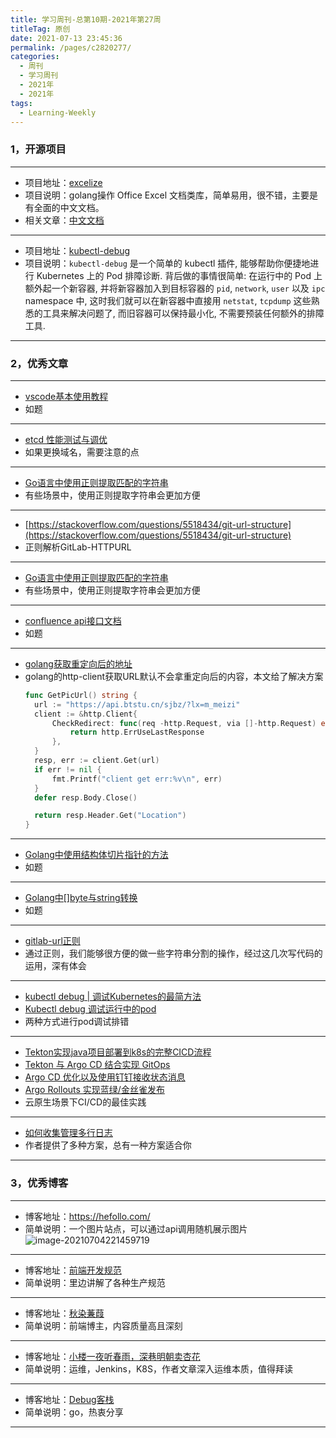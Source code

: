 ```yaml
---
title: 学习周刊-总第10期-2021年第27周
titleTag: 原创
date: 2021-07-13 23:45:36
permalink: /pages/c2820277/
categories:
  - 周刊
  - 学习周刊
  - 2021年
  - 2021年
tags:
  - Learning-Weekly
---
```


### 1，开源项目

------

- 项目地址：[excelize](https://github.com/360EntSecGroup-Skylar/excelize)
- 项目说明：golang操作 Office Excel 文档类库，简单易用，很不错，主要是有全面的中文文档。
- 相关文章：[中文文档](https://xuri.me/excelize/zh-hans/)

---

- 项目地址：[kubectl-debug](https://github.com/aylei/kubectl-debug)
- 项目说明：`kubectl-debug` 是一个简单的 kubectl 插件, 能够帮助你便捷地进行 Kubernetes 上的 Pod 排障诊断. 背后做的事情很简单: 在运行中的 Pod 上额外起一个新容器, 并将新容器加入到目标容器的 `pid`, `network`, `user` 以及 `ipc` namespace 中, 这时我们就可以在新容器中直接用 `netstat`, `tcpdump` 这些熟悉的工具来解决问题了, 而旧容器可以保持最小化, 不需要预装任何额外的排障工具.

------

### 2，优秀文章

------

- [vscode基本使用教程](https://www.xiebruce.top/1719.html)
- 如题

----

- [etcd 性能测试与调优](https://mp.weixin.qq.com/s/W7GzRMtVS6YWHP89bLUDpA)
- 如果更换域名，需要注意的点

----

- [Go语言中使用正则提取匹配的字符串](https://www.flysnow.org/2018/02/09/go-regexp-extract-text.html)
- 有些场景中，使用正则提取字符串会更加方便

----

- [https://stackoverflow.com/questions/5518434/git-url-structure](https://stackoverflow.com/questions/5518434/git-url-structure)
- 正则解析GitLab-HTTPURL

----

- [Go语言中使用正则提取匹配的字符串](https://www.flysnow.org/2018/02/09/go-regexp-extract-text.html)
- 有些场景中，使用正则提取字符串会更加方便

---

- [confluence api接口文档](https://developer.atlassian.com/cloud/confluence/rest/api-group-content---children-and-descendants/#api-api-content-pageid-move-position-targetid-put)
- 如题

---

- [golang获取重定向后的地址](https://www.cnblogs.com/xiaohunshi/p/12244962.html)
- golang的http-client获取URL默认不会拿重定向后的内容，本文给了解决方案
  ```go
  func GetPicUrl() string {
  	url := "https://api.btstu.cn/sjbz/?lx=m_meizi"
  	client := &http.Client{
  		CheckRedirect: func(req -http.Request, via []-http.Request) error {
  			return http.ErrUseLastResponse
  		},
  	}
  	resp, err := client.Get(url)
  	if err != nil {
  		fmt.Printf("client get err:%v\n", err)
  	}
  	defer resp.Body.Close()

  	return resp.Header.Get("Location")
  }
  ```

---

-  [Golang中使用结构体切片指针的方法](https://www.perfcode.com/p/golang-struct-slice-pointer.html)
-  如题

---

- [Golang中[]byte与string转换](https://segmentfault.com/a/1190000037679588)
- 如题

---

- [gitlab-url正则](https://stackoverflow.com/questions/5518434/git-url-structure)
- 通过正则，我们能够很方便的做一些字符串分割的操作，经过这几次写代码的运用，深有体会

---

- [kubectl debug | 调试Kubernetes的最简方法](https://mp.weixin.qq.com/s/8uN2MySGlgxTed5vwqfFlA)
- [Kubectl debug 调试运行中的pod](https://mp.weixin.qq.com/s/ehZKQ_WZY4_QOT6Cx5TbTA)
- 两种方式进行pod调试排错

---

- [Tekton实现java项目部署到k8s的完整CICD流程](https://cloud.tencent.com/developer/article/1815076)
- [Tekton 与 Argo CD 结合实现 GitOps](https://mp.weixin.qq.com/s/8jCdM3w3rDpAxLuDkLHn8g)
- [Argo CD 优化以及使用钉钉接收状态消息](https://mp.weixin.qq.com/s/D0tO2B-IQvzmZAL_v2p2bQ)
- [Argo Rollouts 实现蓝绿/金丝雀发布](https://mp.weixin.qq.com/s/vTzrNUrG3UvAIQUfbSruow)
- 云原生场景下CI/CD的最佳实践

---

- [如何收集管理多行日志](https://www.qikqiak.com/post/collect-multiline-logs/)
- 作者提供了多种方案，总有一种方案适合你

------

### 3，优秀博客

------

- 博客地址：https://hefollo.com/
- 简单说明：一个图片站点，可以通过api调用随机展示图片
  ![image-20210704221459719](http://t.eryajf.net/imgs/2021/09/e74b2eec5bd459dc.jpg)

----

- 博客地址：[前端开发规范](https://standard.zhangling.me/)
- 简单说明：里边讲解了各种生产规范

----

- 博客地址：[秋染蒹葭](https://zhyjor.github.io/)
- 简单说明：前端博主，内容质量高且深刻

----

- 博客地址：[小楼一夜听春雨，深巷明朝卖杏花](https://blog.csdn.net/qq_34556414)
- 简单说明：运维，Jenkins，K8S，作者文章深入运维本质，值得拜读

---

- 博客地址：[Debug客栈](https://www.debuginn.cn/)
- 简单说明：go，热衷分享

------